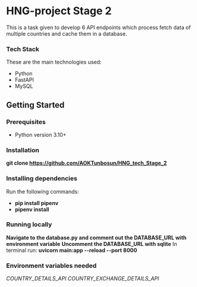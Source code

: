 # HNG-project Stage 2
This is a task given to develop 6 API endpoints which process fetch data of multiple countries and cache them in a database.

### Tech Stack
These are the main technologies used:
- Python
- FastAPI
- MySQL

## Getting Started
### Prerequisites
- Python version 3.10+

### Installation
**git clone https://github.com/AOKTunbosun/HNG_tech_Stage_2**

### Installing dependencies
Run the following commands:
- **pip install pipenv**
- **pipenv install**

### Running locally
**Navigate to the database.py and comment out the DATABASE_URL with environment variable**
**Uncomment the DATABASE_URL with sqlite**
In terminal run:
**uvicorn main:app --reload --port 8000**

### Environment variables needed
*COUNTRY_DETAILS_API*
*COUNTRY_EXCHANGE_DETAILS_API*
